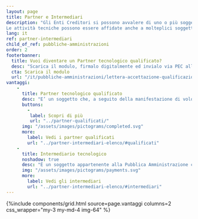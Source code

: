 ```yaml
---
layout: page
title: Partner e Intermediari
description: "Gli Enti Creditori si possono avvalere di uno o più soggetti terzi che, in nome e per conto dello stesso soggetto aderente, si occuperanno di gestire applicativamente il dialogo tecnico con la piattaforma pagoPA. 
Le attività tecniche possono essere affidate anche a molteplici soggetti, che si distinguono in Partner o Intermediario tecnologico."
lang: it
ref: partner-intermediari
child_of_ref: pubbliche-amministrazioni
order: 2
footerbanner:
  title: Vuoi diventare un Partner tecnologico qualificato?
  desc: "Scarica il modulo, firmalo digitalmente ed invialo via PEC all'indirizzo presente nell'accordo"
  cta: Scarica il modulo
  url: "/it/pubbliche-amministrazioni/lettera-accettazione-qualificazione.pdf"
vantaggi:
    -
      title: Partner tecnologico qualificato
      desc: "E’ un soggetto che, a seguito della manifestazione di volontà di sottoporsi ad una verifica da parte di PagoPA S.p.A., abbia, con esito positivo, soddisfatto i requisiti interni tecnici (qualitativi e quantitativi) funzionali alla sola connessione con la piattaforma pagoPA."
      buttons:
        -
         label: Scopri di più
         url: "../partner-qualificati/"
      img: "/assets/images/pictograms/completed.svg"
      more:
        label: Vedi i partner qualificati 
        url: "../partner-intermediari-elenco/#qualificati"
    -
      title: Intermediario tecnologico
      noshadow: true
      desc: "È un soggetto appartenente alla Pubblica Amministrazione che offre ad altri soggetti aderenti un servizio tecnologico per il collegamento e per lo scambio dei flussi con la piattaforma pagoPA, nel pieno rispetto delle Linee Guida."
      img: "/assets/images/pictograms/payments.svg"
      more:
        label: Vedi gli intermediari 
        url: "../partner-intermediari-elenco/#intermediari"
---
```



{%include components/grid.html 
          source=page.vantaggi
          columns=2
          css_wrapper="my-3 my-md-4 img-64"
          %}
